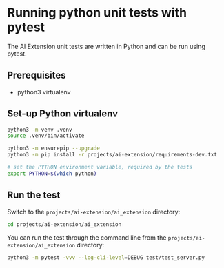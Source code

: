 # Running python unit tests with pytest

The AI Extension unit tests are written in Python and can be run using pytest.

## Prerequisites

- python3 virtualenv

## Set-up Python virtualenv

```bash
python3 -m venv .venv
source .venv/bin/activate

python3 -m ensurepip --upgrade
python3 -m pip install -r projects/ai-extension/requirements-dev.txt

# set the PYTHON environment variable, required by the tests
export PYTHON=$(which python)
```

## Run the test

Switch to the `projects/ai-extension/ai_extension` directory:
```bash
cd projects/ai-extension/ai_extension
```

You can run the test through the command line from the `projects/ai-extension/ai_extension` directory:
```bash
python3 -m pytest -vvv --log-cli-level=DEBUG test/test_server.py
```

